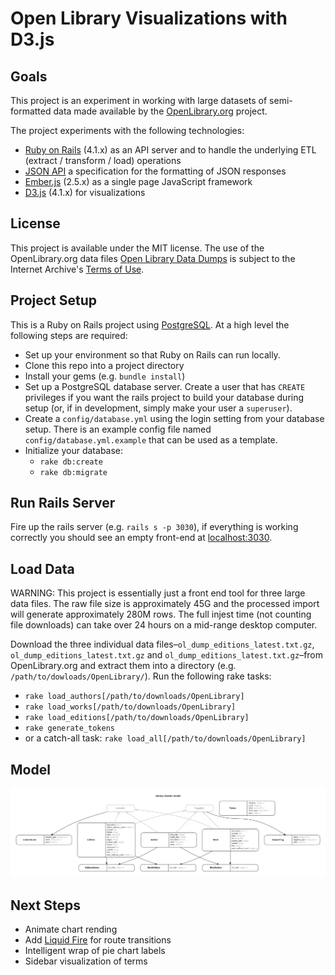 Open Library Visualizations with D3.js
=======================================

Goals
-----

This project is an experiment in working with large datasets of semi-formatted data
made available by the [OpenLibrary.org](https://openlibrary.org) project. 

The project experiments with the following technologies:

* [Ruby on Rails](http://rubyonrails.org) (4.1.x) as an API server and to handle the underlying ETL 
  (extract / transform / load) operations
* [JSON API](http://jsonapi.org) a specification for the formatting of JSON responses
* [Ember.js](https://emberjs.com) (2.5.x) as a single page JavaScript framework
* [D3.js](https://d3js.org) (4.1.x) for visualizations

License
-------

This project is available under the MIT license. The use of the OpenLibrary.org data files
[Open Library Data Dumps](https://openlibrary.org/developers/dumps) is subject to the 
Internet Archive's [Terms of Use](https://archive.org/about/terms.php).

Project Setup
-------------

This is a Ruby on Rails project using [PostgreSQL](https://www.postgresql.org). At a high level the following steps are required:

* Set up your environment so that Ruby on Rails can run locally. 
* Clone this repo into a project directory
* Install your gems (e.g. `bundle install`)
* Set up a PostgreSQL database server. Create a user that has `CREATE` privileges if you want the rails project to build your database during setup (or, if in development, simply make your user a `superuser`).
* Create a `config/database.yml` using the login setting from your database setup. There is an example config file named `config/database.yml.example` that can be used as a template.
* Initialize your database:
    * `rake db:create`
    * `rake db:migrate`

Run Rails Server
----------------

Fire up the rails server (e.g. `rails s -p 3030`), if everything is working correctly you should see an empty front-end at [localhost:3030](http://localhost:3030).


Load Data
---------

WARNING: This project is essentially just a front end tool for three large data files. The raw file size is approximately 45G and the processed import will generate approximately 280M rows. The full injest time (not counting file downloads) can take over 24 hours on a mid-range desktop computer.

Download the three individual data files–`ol_dump_editions_latest.txt.gz`, `ol_dump_editions_latest.txt.gz` and `ol_dump_editions_latest.txt.gz`–from OpenLibrary.org and extract them into a directory (e.g. `/path/to/dowloads/OpenLibrary/`). Run the following rake tasks:

* `rake load_authors[/path/to/downloads/OpenLibrary]`
* `rake load_works[/path/to/downloads/OpenLibrary]`
* `rake load_editions[/path/to/downloads/OpenLibrary]`
* `rake generate_tokens`
* or a catch-all task: `rake load_all[/path/to/downloads/OpenLibrary]`

Model
-----

![ERD Diagram](https://github.com/palmergs/open-library-d3/blob/master/docs/erd.png)


Next Steps
----------

* Animate chart rending
* Add [Liquid Fire](https://github.com/ember-animation/liquid-fire) for route transitions
* Intelligent wrap of pie chart labels
* Sidebar visualization of terms 

